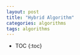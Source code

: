 ```yaml
---
layout: post
title: "Hybrid Algorithm"
categories: algorithms
tags: algorithms
---
```


* TOC
{:toc}


